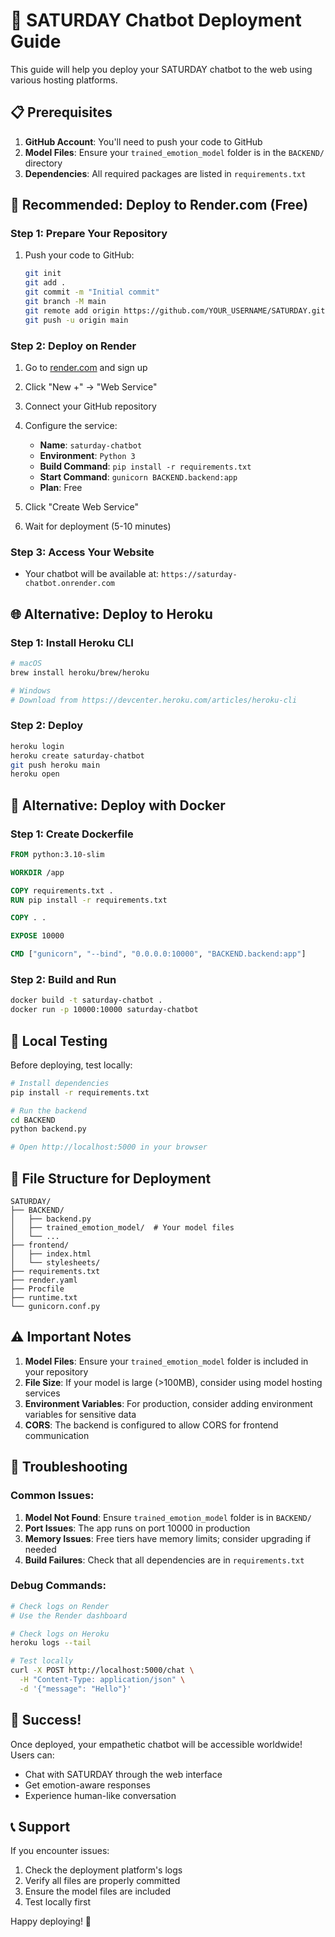 # 🚀 SATURDAY Chatbot Deployment Guide

This guide will help you deploy your SATURDAY chatbot to the web using various hosting platforms.

## 📋 Prerequisites

1. **GitHub Account**: You'll need to push your code to GitHub
2. **Model Files**: Ensure your `trained_emotion_model` folder is in the `BACKEND/` directory
3. **Dependencies**: All required packages are listed in `requirements.txt`

## 🎯 Recommended: Deploy to Render.com (Free)

### Step 1: Prepare Your Repository

1. Push your code to GitHub:
   ```bash
   git init
   git add .
   git commit -m "Initial commit"
   git branch -M main
   git remote add origin https://github.com/YOUR_USERNAME/SATURDAY.git
   git push -u origin main
   ```

### Step 2: Deploy on Render

1. Go to [render.com](https://render.com) and sign up
2. Click "New +" → "Web Service"
3. Connect your GitHub repository
4. Configure the service:

   - **Name**: `saturday-chatbot`
   - **Environment**: `Python 3`
   - **Build Command**: `pip install -r requirements.txt`
   - **Start Command**: `gunicorn BACKEND.backend:app`
   - **Plan**: Free

5. Click "Create Web Service"
6. Wait for deployment (5-10 minutes)

### Step 3: Access Your Website

- Your chatbot will be available at: `https://saturday-chatbot.onrender.com`

## 🌐 Alternative: Deploy to Heroku

### Step 1: Install Heroku CLI

```bash
# macOS
brew install heroku/brew/heroku

# Windows
# Download from https://devcenter.heroku.com/articles/heroku-cli
```

### Step 2: Deploy

```bash
heroku login
heroku create saturday-chatbot
git push heroku main
heroku open
```

## 🐳 Alternative: Deploy with Docker

### Step 1: Create Dockerfile

```dockerfile
FROM python:3.10-slim

WORKDIR /app

COPY requirements.txt .
RUN pip install -r requirements.txt

COPY . .

EXPOSE 10000

CMD ["gunicorn", "--bind", "0.0.0.0:10000", "BACKEND.backend:app"]
```

### Step 2: Build and Run

```bash
docker build -t saturday-chatbot .
docker run -p 10000:10000 saturday-chatbot
```

## 🔧 Local Testing

Before deploying, test locally:

```bash
# Install dependencies
pip install -r requirements.txt

# Run the backend
cd BACKEND
python backend.py

# Open http://localhost:5000 in your browser
```

## 📁 File Structure for Deployment

```
SATURDAY/
├── BACKEND/
│   ├── backend.py
│   ├── trained_emotion_model/  # Your model files
│   └── ...
├── frontend/
│   ├── index.html
│   └── stylesheets/
├── requirements.txt
├── render.yaml
├── Procfile
├── runtime.txt
└── gunicorn.conf.py
```

## ⚠️ Important Notes

1. **Model Files**: Ensure your `trained_emotion_model` folder is included in your repository
2. **File Size**: If your model is large (>100MB), consider using model hosting services
3. **Environment Variables**: For production, consider adding environment variables for sensitive data
4. **CORS**: The backend is configured to allow CORS for frontend communication

## 🐛 Troubleshooting

### Common Issues:

1. **Model Not Found**: Ensure `trained_emotion_model` folder is in `BACKEND/`
2. **Port Issues**: The app runs on port 10000 in production
3. **Memory Issues**: Free tiers have memory limits; consider upgrading if needed
4. **Build Failures**: Check that all dependencies are in `requirements.txt`

### Debug Commands:

```bash
# Check logs on Render
# Use the Render dashboard

# Check logs on Heroku
heroku logs --tail

# Test locally
curl -X POST http://localhost:5000/chat \
  -H "Content-Type: application/json" \
  -d '{"message": "Hello"}'
```

## 🎉 Success!

Once deployed, your empathetic chatbot will be accessible worldwide! Users can:

- Chat with SATURDAY through the web interface
- Get emotion-aware responses
- Experience human-like conversation

## 📞 Support

If you encounter issues:

1. Check the deployment platform's logs
2. Verify all files are properly committed
3. Ensure the model files are included
4. Test locally first

Happy deploying! 🚀
